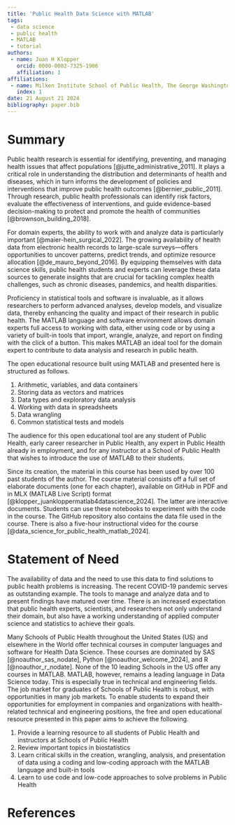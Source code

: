 ```yaml
---
title: 'Public Health Data Science with MATLAB'
tags:
 - data science
 - public health
 - MATLAB
 - tutorial
authors:
 - name: Juan H Klopper
   orcid: 0000-0002-7325-1906
   affiliation: 1
affiliations:
 - name: Milken Institute School of Public Health, The George Washington University
   index: 1
date: 21 August 21 2024
bibliography: paper.bib
---
```


# Summary

Public health research is essential for identifying, preventing, and managing health issues that affect populations [@jutte_administrative_2011]. It plays a critical role in understanding the distribution and determinants of health and diseases, which in turn informs the development of policies and interventions that improve public health outcomes [@bernier_public_2011]. Through research, public health professionals can identify risk factors, evaluate the effectiveness of interventions, and guide evidence-based decision-making to protect and promote the health of communities [@brownson_building_2018].

For domain experts, the ability to work with and analyze data is particularly important [@maier-hein_surgical_2022]. The growing availability of health data from electronic health records to large-scale surveys—offers opportunities to uncover patterns, predict trends, and optimize resource allocation [@de_mauro_beyond_2016]. By equipping themselves with data science skills, public health students and experts can leverage these data sources to generate insights that are crucial for tackling complex health challenges, such as chronic diseases, pandemics, and health disparities.

Proficiency in statistical tools and software is invaluable, as it allows researchers to perform advanced analyses, develop models, and visualize data, thereby enhancing the quality and impact of their research in public health. The MATLAB language and software environment allows domain experts full access to working with data, either using code or by using a variety of built-in tools that import, wrangle, analyze, and report on finding with the click of a button. This makes MATLAB an ideal tool for the domain expert to contribute to data analysis and research in public health.

The open educational resource built using MATLAB and presented here is structured as follows.

1. Arithmetic, variables, and data containers
2. Storing data as vectors and matrices
3. Data types and exploratory data analysis
4. Working with data in spreadsheets
5. Data wrangling
6. Common statistical tests and models

The audience for this open educational tool are any student of Public Health, early career researcher in Public Health, any expert in Public Health already in employment, and for any instructor at a School of Public Health that wishes to introduce the use of MATLAB to their students.

Since its creation, the material in this course has been used by over 100 past students of the author. The course material consists off a full set of elaborate documents (one for each chapter), available on GitHub in PDF and in MLX (MATLAB Live Script) format [@klopper_juankloppermatlab4datascience_2024]. The latter are interactive documents. Students can use these notebooks to experiment with the code in the course. The GitHub repository also contains the data file used in the course. There is also a five-hour instructional video for the course [@data_science_for_public_health_matlab_2024]. 

# Statement of Need

The availability of data and the need to use this data to find solutions to public health problems is increasing. The recent COVID-19 pandemic serves as outstanding example. The tools to manage and analyze data and to present findings have matured over time. There is an increased expectation that public health experts, scientists, and researchers not only understand their domain, but also have a working understanding of applied computer science and statistics to achieve their goals.

Many Schools of Public Health throughout the United States (US) and elsewhere in the World offer technical courses in computer languages and software for Health Data Science. These courses are dominated by SAS [@noauthor_sas_nodate], Python [@noauthor_welcome_2024], and R [@noauthor_r_nodate]. None of the 10 leading Schools in the US offer any courses in MATLAB. MATLAB, however, remains a leading language in Data Science today. This is especially true in technical and engineering fields. The job market for graduates of Schools of Public Health is robust, with opportunities in many job markets. To enable students to expand their opportunities for employment in companies and organizations with health-related technical and engineering positions, the free and open educational resource presented in this paper aims to achieve the following.

1. Provide a learning resource to all students of Public Health and instructors at Schools of Public Health
2. Review important topics in biostatistics
3. Learn critical skills in the creation, wrangling, analysis, and presentation of data using a coding and low-coding approach with the MATLAB language and built-in tools
4. Learn to use code and low-code approaches to solve problems in Public Health

# References